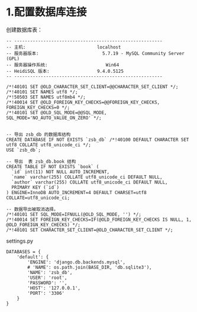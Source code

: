 # 1.配置数据库连接

创建数据库表：

    -- --------------------------------------------------------
    -- 主机:                           localhost
    -- 服务器版本:                        5.7.19 - MySQL Community Server (GPL)
    -- 服务器操作系统:                      Win64
    -- HeidiSQL 版本:                  9.4.0.5125
    -- --------------------------------------------------------

    /*!40101 SET @OLD_CHARACTER_SET_CLIENT=@@CHARACTER_SET_CLIENT */;
    /*!40101 SET NAMES utf8 */;
    /*!50503 SET NAMES utf8mb4 */;
    /*!40014 SET @OLD_FOREIGN_KEY_CHECKS=@@FOREIGN_KEY_CHECKS, FOREIGN_KEY_CHECKS=0 */;
    /*!40101 SET @OLD_SQL_MODE=@@SQL_MODE, SQL_MODE='NO_AUTO_VALUE_ON_ZERO' */;


    -- 导出 zsb_db 的数据库结构
    CREATE DATABASE IF NOT EXISTS `zsb_db` /*!40100 DEFAULT CHARACTER SET utf8 COLLATE utf8_unicode_ci */;
    USE `zsb_db`;

    -- 导出  表 zsb_db.book 结构
    CREATE TABLE IF NOT EXISTS `book` (
      `id` int(11) NOT NULL AUTO_INCREMENT,
      `name` varchar(255) COLLATE utf8_unicode_ci DEFAULT NULL,
      `author` varchar(255) COLLATE utf8_unicode_ci DEFAULT NULL,
      PRIMARY KEY (`id`)
    ) ENGINE=InnoDB AUTO_INCREMENT=4 DEFAULT CHARSET=utf8 COLLATE=utf8_unicode_ci;

    -- 数据导出被取消选择。
    /*!40101 SET SQL_MODE=IFNULL(@OLD_SQL_MODE, '') */;
    /*!40014 SET FOREIGN_KEY_CHECKS=IF(@OLD_FOREIGN_KEY_CHECKS IS NULL, 1, @OLD_FOREIGN_KEY_CHECKS) */;
    /*!40101 SET CHARACTER_SET_CLIENT=@OLD_CHARACTER_SET_CLIENT */;


settings.py

```
DATABASES = {
    'default': {
        'ENGINE': 'django.db.backends.mysql',
        # 'NAME': os.path.join(BASE_DIR, 'db.sqlite3'),
        'NAME': 'zsb_db',
        'USER': 'root',
        'PASSWORD': '',
        'HOST': '127.0.0.1',
        'PORT': '3306'
    }
}
```



